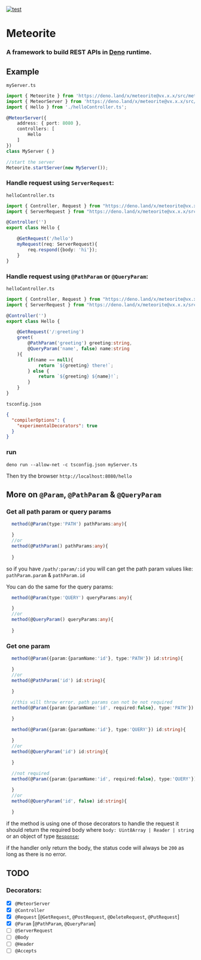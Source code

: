 
[![test](https://github.com/AhmedAlYousif/meteorite/workflows/test/badge.svg)](https://github.com/AhmedAlYousif/meteorite/actions?query=workflow%3Atest)

# Meteorite
### A framework to build REST APIs in [Deno](https://deno.land/) runtime.

## Example

`myServer.ts`
```typescript
import { Meteorite } from 'https://deno.land/x/meteorite@vx.x.x/src/meteorite.ts';
import { MeteorServer } from 'https://deno.land/x/meteorite@vx.x.x/src/decorators/decorators.ts';
import { Hello } from './helloController.ts';

@MeteorServer({
    address: { port: 8080 },
    controllers: [
        Hello
    ]
})
class MyServer { }

//start the server
Meteorite.startServer(new MyServer());
```
### Handle request using `ServerRequest`:
`helloController.ts`
```typescript
import { Controller, Request } from "https://deno.land/x/meteorite@vx.x.x/src/decorators/decorators.ts";
import { ServerRequest } from "https://deno.land/x/meteorite@vx.x.x/src/package.ts";

@Controller('')
export class Hello {

    @GetRequest('/hello')
    myRequest(req: ServerRequest){
        req.respond({body: 'hi'});
    }
}
```
### Handle request using `@PathParam` or `@QueryParam`:
`helloController.ts`
```typescript
import { Controller, Request } from "https://deno.land/x/meteorite@vx.x.x/src/decorators/decorators.ts";
import { ServerRequest } from "https://deno.land/x/meteorite@vx.x.x/src/package.ts";

@Controller('')
export class Hello {

    @GetRequest('/:greeting')
    greet(
        @PathParam('greeting') greeting:string,
        @QueryParam('name', false) name:string
    ){
        if(name == null){
            return `${greeting} there!`;
        } else {
            return `${greeting} ${name}!`;
        }
    }
}
```

`tsconfig.json`
```json
{
  "compilerOptions": {
    "experimentalDecorators": true
  }
}
```

### run
`deno run --allow-net -c tsconfig.json myServer.ts`

Then try the browser `http://localhost:8080/hello`


## More on `@Param`, `@PathParam` & `@QueryParam`

### Get all path param or query params
```typescript
  method(@Param(type:'PATH') pathParams:any){

  }
  //or
  method(@PathParam() pathParams:any){
    
  }
```
so if you have `/path/:param/:id`
you will can get the path param values like:
`pathParam.param` & `pathParam.id`

You can do the same for the query params:
```typescript
  method(@Param(type:'QUERY') queryParams:any){

  }
  //or
  method(@QueryParam() queryParams:any){
    
  }
```

### Get one param
```typescript
  method(@Param({param:{paramName:'id'}, type:'PATH'}) id:string){

  }
  //or
  method(@PathParam('id') id:string){
    
  }

  //this will throw error. path params can not be not required
  method(@Param({param:{paramName:'id', required:false}, type:'PATH'}) id:string){

  }
```

```typescript
  method(@Param({param:{paramName:'id'}, type:'QUERY'}) id:string){

  }
  //or
  method(@QueryParam('id') id:string){
    
  }

  //not required
  method(@Param({param:{paramName:'id', required:false}, type:'QUERY'}) id:string){

  }
  //or
  method(@QueryParam('id', false) id:string){
    
  }
```

if the method is using one of those decorators to handle the request it should return the required body where  `body: Uint8Array | Reader | string` or an object of type [`Response`](https://deno.land/std/http/server.ts#L350);

if the handler only return the body, the status code will always be `200` as long as there is no error.

## TODO

### Decorators:
-   [x] `@MeteorServer`
-   [x] `@Controller`
-   [x] `@Request` [`@GetRequest`, `@PostRequest`, `@DeleteRequest`, `@PutRequest`]
-   [x] `@Param` [`@PathParam`, `@QueryParam`]
-   [ ] `@ServerRequest`
-   [ ] `@Body`
-   [ ] `@Header`
-   [ ] `@Accepts`
